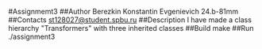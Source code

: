 #Assignmemt3
##Author
Berezkin Konstantin Evgenievich 24.b-81mm
##Contacts
st128027@student.spbu.ru
##Description
I have made a class hierarchy "Transformers" with three inherited classes
##Build
make
##Run
./assignment3
